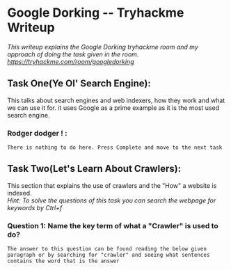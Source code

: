 # Google Dorking -- Tryhackme Writeup
*This writeup explains the Google Dorking tryhackme room and my approach of doing the task given in the room. https://tryhackme.com/room/googledorking*

## Task One(Ye Ol' Search Engine):
This talks about search engines and web indexers, how they work and what we can use it for. it uses Google as a prime example as it is the most used search engine.<br>
### Rodger dodger ! :
`There is nothing to do here. Press Complete and move to the next task`

## Task Two(Let's Learn About Crawlers):
This section that explains the use of crawlers and the "How" a website is indexed.<br>
*Hint: To solve the questions of this task you can search the webpage for keywords by Ctrl+f*
### Question 1: Name the key term of what a "Crawler" is used to do?
`The answer to this question can be found reading the below given paragraph or by searching for "crawler" and seeing what sentences contains the word that is the answer`
